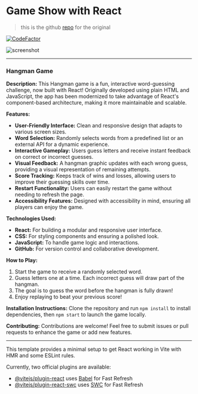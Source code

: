 # Game Show with React

> this is the github [repo](https://github.com/CodeLikeAGirl29/oop-game-show-app) for the original

[![CodeFactor](https://www.codefactor.io/repository/github/codelikeagirl29/game-show-react/badge/main)](https://www.codefactor.io/repository/github/codelikeagirl29/game-show-react/overview/main)

![screenshot](https://res.cloudinary.com/codelikeagirl29/image/upload/v1727693756/Vite-React-09-30-2024_05_54_AM_jlugea.png)

---

### Hangman Game

**Description:**
This Hangman game is a fun, interactive word-guessing challenge, now built with React! Originally developed using plain HTML and JavaScript, the app has been modernized to take advantage of React's component-based architecture, making it more maintainable and scalable.

**Features:**
- **User-Friendly Interface:** Clean and responsive design that adapts to various screen sizes.
- **Word Selection:** Randomly selects words from a predefined list or an external API for a dynamic experience.
- **Interactive Gameplay:** Users guess letters and receive instant feedback on correct or incorrect guesses.
- **Visual Feedback:** A hangman graphic updates with each wrong guess, providing a visual representation of remaining attempts.
- **Score Tracking:** Keeps track of wins and losses, allowing users to improve their guessing skills over time.
- **Restart Functionality:** Users can easily restart the game without needing to refresh the page.
- **Accessibility Features:** Designed with accessibility in mind, ensuring all players can enjoy the game.

**Technologies Used:**
- **React:** For building a modular and responsive user interface.
- **CSS:** For styling components and ensuring a polished look.
- **JavaScript:** To handle game logic and interactions.
- **GitHub:** For version control and collaborative development.

**How to Play:**
1. Start the game to receive a randomly selected word.
2. Guess letters one at a time. Each incorrect guess will draw part of the hangman.
3. The goal is to guess the word before the hangman is fully drawn!
4. Enjoy replaying to beat your previous score!

**Installation Instructions:**
Clone the repository and run `npm install` to install dependencies, then `npm start` to launch the game locally.

**Contributing:**
Contributions are welcome! Feel free to submit issues or pull requests to enhance the game or add new features.

---

This template provides a minimal setup to get React working in Vite with HMR and some ESLint rules.

Currently, two official plugins are available:

- [@vitejs/plugin-react](https://github.com/vitejs/vite-plugin-react/blob/main/packages/plugin-react/README.md) uses [Babel](https://babeljs.io/) for Fast Refresh
- [@vitejs/plugin-react-swc](https://github.com/vitejs/vite-plugin-react-swc) uses [SWC](https://swc.rs/) for Fast Refresh
